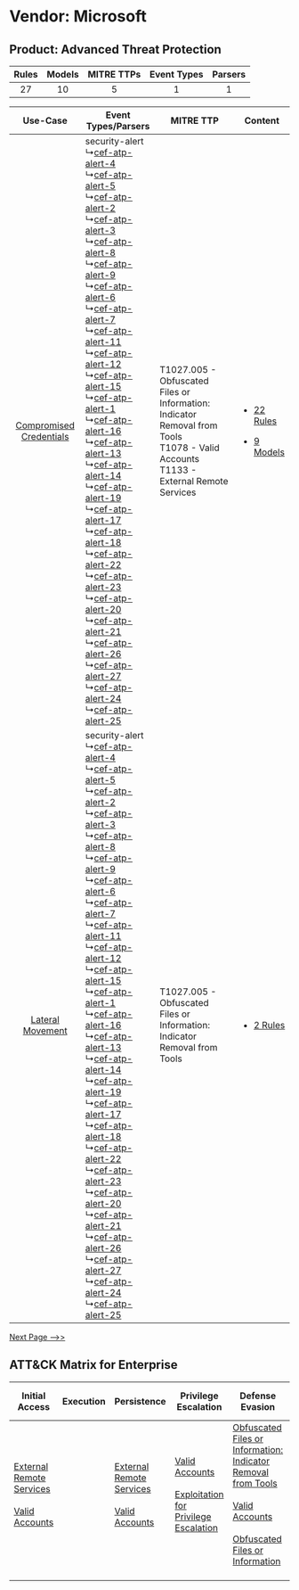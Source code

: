 Vendor: Microsoft
=================
Product: Advanced Threat Protection
-----------------------------------
| Rules | Models | MITRE TTPs | Event Types | Parsers |
|:-----:|:------:|:----------:|:-----------:|:-------:|
|  27   |   10   |     5      |      1      |    1    |

|    Use-Case    | Event Types/Parsers    | MITRE TTP    | Content    |
|:----:| ---- | ---- | ---- |
| [Compromised Credentials](../../../UseCases/uc_compromised_credentials.md) |  security-alert<br> ↳[cef-atp-alert-4](Ps/pC_cefatpalert4.md)<br> ↳[cef-atp-alert-5](Ps/pC_cefatpalert5.md)<br> ↳[cef-atp-alert-2](Ps/pC_cefatpalert2.md)<br> ↳[cef-atp-alert-3](Ps/pC_cefatpalert3.md)<br> ↳[cef-atp-alert-8](Ps/pC_cefatpalert8.md)<br> ↳[cef-atp-alert-9](Ps/pC_cefatpalert9.md)<br> ↳[cef-atp-alert-6](Ps/pC_cefatpalert6.md)<br> ↳[cef-atp-alert-7](Ps/pC_cefatpalert7.md)<br> ↳[cef-atp-alert-11](Ps/pC_cefatpalert11.md)<br> ↳[cef-atp-alert-12](Ps/pC_cefatpalert12.md)<br> ↳[cef-atp-alert-15](Ps/pC_cefatpalert15.md)<br> ↳[cef-atp-alert-1](Ps/pC_cefatpalert1.md)<br> ↳[cef-atp-alert-16](Ps/pC_cefatpalert16.md)<br> ↳[cef-atp-alert-13](Ps/pC_cefatpalert13.md)<br> ↳[cef-atp-alert-14](Ps/pC_cefatpalert14.md)<br> ↳[cef-atp-alert-19](Ps/pC_cefatpalert19.md)<br> ↳[cef-atp-alert-17](Ps/pC_cefatpalert17.md)<br> ↳[cef-atp-alert-18](Ps/pC_cefatpalert18.md)<br> ↳[cef-atp-alert-22](Ps/pC_cefatpalert22.md)<br> ↳[cef-atp-alert-23](Ps/pC_cefatpalert23.md)<br> ↳[cef-atp-alert-20](Ps/pC_cefatpalert20.md)<br> ↳[cef-atp-alert-21](Ps/pC_cefatpalert21.md)<br> ↳[cef-atp-alert-26](Ps/pC_cefatpalert26.md)<br> ↳[cef-atp-alert-27](Ps/pC_cefatpalert27.md)<br> ↳[cef-atp-alert-24](Ps/pC_cefatpalert24.md)<br> ↳[cef-atp-alert-25](Ps/pC_cefatpalert25.md)<br> | T1027.005 - Obfuscated Files or Information: Indicator Removal from Tools<br>T1078 - Valid Accounts<br>T1133 - External Remote Services<br> | [<ul><li>22 Rules</li></ul><ul><li>9 Models</li></ul>](RM/r_m_microsoft_advanced_threat_protection_Compromised_Credentials.md) |
|        [Lateral Movement](../../../UseCases/uc_lateral_movement.md)        |  security-alert<br> ↳[cef-atp-alert-4](Ps/pC_cefatpalert4.md)<br> ↳[cef-atp-alert-5](Ps/pC_cefatpalert5.md)<br> ↳[cef-atp-alert-2](Ps/pC_cefatpalert2.md)<br> ↳[cef-atp-alert-3](Ps/pC_cefatpalert3.md)<br> ↳[cef-atp-alert-8](Ps/pC_cefatpalert8.md)<br> ↳[cef-atp-alert-9](Ps/pC_cefatpalert9.md)<br> ↳[cef-atp-alert-6](Ps/pC_cefatpalert6.md)<br> ↳[cef-atp-alert-7](Ps/pC_cefatpalert7.md)<br> ↳[cef-atp-alert-11](Ps/pC_cefatpalert11.md)<br> ↳[cef-atp-alert-12](Ps/pC_cefatpalert12.md)<br> ↳[cef-atp-alert-15](Ps/pC_cefatpalert15.md)<br> ↳[cef-atp-alert-1](Ps/pC_cefatpalert1.md)<br> ↳[cef-atp-alert-16](Ps/pC_cefatpalert16.md)<br> ↳[cef-atp-alert-13](Ps/pC_cefatpalert13.md)<br> ↳[cef-atp-alert-14](Ps/pC_cefatpalert14.md)<br> ↳[cef-atp-alert-19](Ps/pC_cefatpalert19.md)<br> ↳[cef-atp-alert-17](Ps/pC_cefatpalert17.md)<br> ↳[cef-atp-alert-18](Ps/pC_cefatpalert18.md)<br> ↳[cef-atp-alert-22](Ps/pC_cefatpalert22.md)<br> ↳[cef-atp-alert-23](Ps/pC_cefatpalert23.md)<br> ↳[cef-atp-alert-20](Ps/pC_cefatpalert20.md)<br> ↳[cef-atp-alert-21](Ps/pC_cefatpalert21.md)<br> ↳[cef-atp-alert-26](Ps/pC_cefatpalert26.md)<br> ↳[cef-atp-alert-27](Ps/pC_cefatpalert27.md)<br> ↳[cef-atp-alert-24](Ps/pC_cefatpalert24.md)<br> ↳[cef-atp-alert-25](Ps/pC_cefatpalert25.md)<br> | T1027.005 - Obfuscated Files or Information: Indicator Removal from Tools<br>    | [<ul><li>2 Rules</li></ul>](RM/r_m_microsoft_advanced_threat_protection_Lateral_Movement.md)    |
[Next Page -->>](2_ds_microsoft_advanced_threat_protection.md)

ATT&CK Matrix for Enterprise
----------------------------
| Initial Access                                                                                                                                   | Execution | Persistence                                                                                                                                      | Privilege Escalation                                                                                                                                          | Defense Evasion                                                                                                                                                                                                                                                               | Credential Access | Discovery | Lateral Movement | Collection | Command and Control | Exfiltration | Impact |
| ------------------------------------------------------------------------------------------------------------------------------------------------ | --------- | ------------------------------------------------------------------------------------------------------------------------------------------------ | ------------------------------------------------------------------------------------------------------------------------------------------------------------- | ----------------------------------------------------------------------------------------------------------------------------------------------------------------------------------------------------------------------------------------------------------------------------- | ----------------- | --------- | ---------------- | ---------- | ------------------- | ------------ | ------ |
| [External Remote Services](https://attack.mitre.org/techniques/T1133)<br><br>[Valid Accounts](https://attack.mitre.org/techniques/T1078)<br><br> |           | [External Remote Services](https://attack.mitre.org/techniques/T1133)<br><br>[Valid Accounts](https://attack.mitre.org/techniques/T1078)<br><br> | [Valid Accounts](https://attack.mitre.org/techniques/T1078)<br><br>[Exploitation for Privilege Escalation](https://attack.mitre.org/techniques/T1068)<br><br> | [Obfuscated Files or Information: Indicator Removal from Tools](https://attack.mitre.org/techniques/T1027/005)<br><br>[Valid Accounts](https://attack.mitre.org/techniques/T1078)<br><br>[Obfuscated Files or Information](https://attack.mitre.org/techniques/T1027)<br><br> |                   |           |                  |            |                     |              |        |